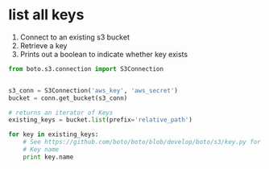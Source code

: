 # list all keys

1. Connect to an existing s3 bucket
2. Retrieve a key
3. Prints out a boolean to indicate whether key exists

```python
from boto.s3.connection import S3Connection


s3_conn = S3Connection('aws_key', 'aws_secret')
bucket = conn.get_bucket(s3_conn)

# returns an iterator of Keys
existing_keys = bucket.list(prefix='relative_path')

for key in existing_keys:
    # See https://github.com/boto/boto/blob/develop/boto/s3/key.py for details
    # Key name
    print key.name
```
